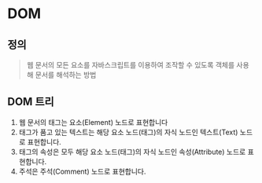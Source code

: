 # DOM

## 정의

> 웹 문서의 모든 요소를 자바스크립트를 이용하여 조작할 수 있도록 객체를 사용해 문서를 해석하는 방법

## DOM 트리

1. 웹 문서의 태그는 요소(Element) 노드로 표현합니다
2. 태그가 품고 있는 텍스트는 해당 요소 노드(태그)의 자식 노드인 텍스트(Text) 노드로 표현합니다.
3. 태그의 속성은 모두 해당 요소 노드(태그)의 자식 노드인 속성(Attribute) 노드로 표현합니다.
4. 주석은 주석(Comment) 노드로 표현합니다.

